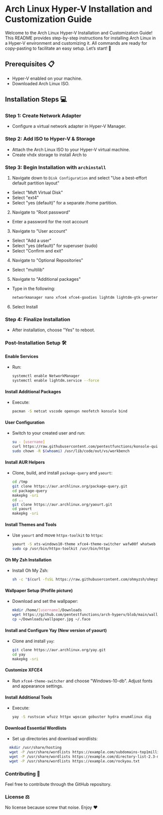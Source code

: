 # Arch Linux Hyper-V Installation and Customization Guide

Welcome to the Arch Linux Hyper-V Installation and Customization Guide! This README provides step-by-step instructions for installing Arch Linux in a Hyper-V environment and customizing it. All commands are ready for copy-pasting to facilitate an easy setup. Let’s start! 🚀

## Prerequisites 📋
- Hyper-V enabled on your machine.
- Downloaded Arch Linux ISO.

## Installation Steps 💻

### Step 1: Create Network Adapter
  - Configure a virtual network adapter in Hyper-V Manager.

### Step 2: Add ISO to Hyper-V & Storage
  - Attach the Arch Linux ISO to your Hyper-V virtual machine.
  - Create vhdx storage to install Arch to
  
### Step 3: Begin Installation with `archinstall`
1. Navigate down to `Disk Configuration` and select "Use a best-effort default partition layout"
  - Select "Msft Virtual Disk"
  - Select "ext4"
  - Select "yes (default)" for a separate /home partition.

2. Navigate to "Root password"
  - Enter a password for the root account
  
3. Navigate to "User account"
  - Select "Add a user"
  - Select "yes (default)" for superuser (sudo)
  - Select "Confirm and exit"

4. Navigate to "Optional Repositories"
  - Select "multilib"

5. Navigate to "Additional packages"
  - Type in the following:
    ```bash
    networkmanager nano xfce4 xfce4-goodies lightdm lightdm-gtk-greeter git konsole shellcheck zenity vivaldi vivaldi-ffmpeg-codecs wget nmap pavucontrol
    ```

6. Select Install

###  Step 4: Finalize Installation
- After installation, choose "Yes" to reboot.

### Post-Installation Setup 🛠️
#### Enable Services
- Run:
  ```bash
  systemctl enable NetworkManager
  systemctl enable lightdm.service --force
  ```
#### Install Additional Packages
- Execute:
  ```bash
  pacman -S netcat vscode openvpn neofetch konsole bind
  ```

#### User Configuration
- Switch to your created user and run:
  ```bash
  su - [username]
  curl https://raw.githubusercontent.com/pentestfunctions/konsole-quickcommands/main/konsolequickcommandsconfig > ~/.config/konsolequickcommandsconfig
  sudo chown -R $(whoami) /usr/lib/code/out/vs/workbench
  ```

#### Install AUR Helpers
- Clone, build, and install `package-query` and `yaourt`:
  ```bash
  cd /tmp
  git clone https://aur.archlinux.org/package-query.git
  cd package-query
  makepkg -sri
  cd ..
  git clone https://aur.archlinux.org/yaourt.git
  cd yaourt
  makepkg -sri
  ```
#### Install Themes and Tools
- Use `yaourt` and move `httpx-toolkit` to `httpx`:
  ```bash
  yaourt -S xts-windows10-theme xfce4-theme-switcher wafw00f whatweb burpsuite dirsearch httpx enum4linux nmap rustscan --noconfirm
  sudo cp /usr/bin/httpx-toolkit /usr/bin/httpx
  ```

#### Oh My Zsh Installation
- Install Oh My Zsh:
  ```bash
  sh -c "$(curl -fsSL https://raw.githubusercontent.com/ohmyzsh/ohmyzsh/master/tools/install.sh)"
  ```

#### Wallpaper Setup (Profile picture)
- Download and set the wallpaper:
  ```bash
  mkdir /home/[username]/Downloads
  wget https://github.com/pentestfunctions/arch-hyperv/blob/main/wallpaper.jpg?raw=true -O ~/Downloads/wallpaper.jpg
  cp ~/Downloads/wallpaper.jpg ~/.face
  ```

#### Install and Configure Yay (New version of yaourt)
- Clone and install `yay`:
  ```bash
  git clone https://aur.archlinux.org/yay.git
  cd yay
  makepkg -sri
  ```

#### Customize XFCE4
- Run `xfce4-theme-switcher` and choose "Windows-10-db".
Adjust fonts and appearance settings.

#### Install Additional Tools
- Execute:
  ```bash
  yay -S rustscan wfuzz httpx wpscan gobuster hydra enum4linux dig
  ```

#### Download Essential Wordlists
- Set up directories and download wordlists:
```bash
  mkdir /usr/share/hosting
  wget -P /usr/share/wordlists https://example.com/subdomains-top1million-110000.txt
  wget -P /usr/share/wordlists https://example.com/directory-list-2.3-medium.txt
  wget -P /usr/share/wordlists https://example.com/rockyou.txt
```

### Contributing 🤝
Feel free to contribute through the GitHub repository.

### License ⚖️
No license because screw that noise. Enjoy ❤️
